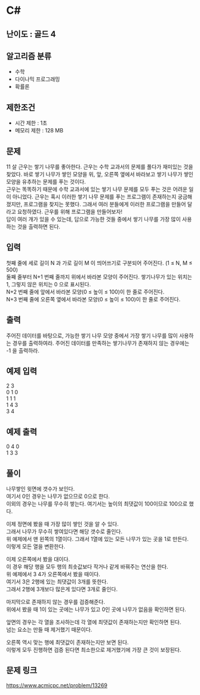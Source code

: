 # C#

## 난이도 : 골드 4

## 알고리즘 분류
  - 수학
  - 다이나믹 프로그래밍
  - 확률론

## 제한조건
  - 시간 제한 : 1초
  - 메모리 제한 : 128 MB

## 문제
11 살 근우는 쌓기 나무를 좋아한다. 근우는 수학 교과서의 문제를 풀다가 재미있는 것을 찾았다. 바로 쌓기 나무가 쌓인 모양을 위, 앞, 오른쪽 옆에서 바라보고 쌓기 나무가 쌓인 모양을 유추하는 문제를 푸는 것이다.<br/>
근우는 똑똑하기 때문에 수학 교과서에 있는 쌓기 나무 문제를 모두 푸는 것은 어려운 일이 아니었다. 근우는 혹시 이러한 쌓기 나무 문제를 푸는 프로그램이 존재하는지 궁금해졌지만, 프로그램을 찾지는 못했다. 그래서 여러 분들에게 이러한 프로그램을 만들어 달라고 요청하였다. 근우를 위해 프로그램을 만들어보자!<br/>
답이 여러 개가 있을 수 있는데, 답으로 가능한 것들 중에서 쌓기 나무를 가장 많이 사용하는 것을 출력하면 된다.<br/>


## 입력
첫째 줄에 세로 길이 N 과 가로 길이 M 이 띄어쓰기로 구분되어 주어진다. (1 ≤ N, M ≤ 500)<br/>
둘째 줄부터 N+1 번째 줄까지 위에서 바라본 모양이 주어진다. 쌓기나무가 있는 위치는 1, 그렇지 않은 위치는 0 으로 표시된다.<br/>
N+2 번째 줄에 앞에서 바라본 모양(0 ≤ 높이 ≤ 100)이 한 줄로 주어진다.<br/>
N+3 번째 줄에 오른쪽 옆에서 바라본 모양(0 ≤ 높이 ≤ 100)이 한 줄로 주어진다.<br/>


## 출력
주어진 데이터를 바탕으로, 가능한 쌓기 나무 모양 중에서 가장 쌓기 나무를 많이 사용하는 경우를 출력하여라. 주어진 데이터를 만족하는 쌓기나무가 존재하지 않는 경우에는 -1 을 출력하라.<br/>


## 예제 입력
2 3<br/>
0 1 0<br/>
1 1 1<br/>
1 4 3<br/>
3 4<br/>


## 예제 출력
0 4 0<br/>
1 3 3<br/>


## 풀이
나무쌓인 윗면에 갯수가 보인다.<br/>
여기서 0인 경우는 나무가 없으므로 0으로 한다.<br/>
이외의 경우는 나무를 무수히 쌓는다. 여기서는 높이의 최댓값이 100이므로 100으로 했다.<br/>


이제 정면에 봤을 때 가장 많이 쌓인 것을 알 수 있다.<br/>
그래서 나무가 무수히 쌓여있다면 해당 갯수로 줄인다.<br/>
위 예제에서 맨 왼쪽의 1열이다. 그래서 1열에 있는 모든 나무가 있는 곳을 1로 만든다.<br/>
이렇게 모든 열을 변환한다.<br/>


이제 오른쪽에서 봤을 대이다.<br/>
이 경우 해당 행을 모두 행의 최솟값보다 작거나 같게 바꿔주는 연산을 한다.<br/>
위 예제에서 3 4가 오른쪽에서 봤을 때이다.<br/>
여기서 3은 2행에 있는 최댓값이 3개를 뜻한다.<br/>
그래서 2행에 3개보다 많은게 있다면 3개로 줄인다.<br/>


마지막으로 존재하지 않는 경우를 검증해준다.<br/>
위에서 봤을 때 1이 있는 곳에는 나무가 있고 0인 곳에 나무가 없음을 확인하면 된다.<br/>


앞면의 경우는 각 열을 조사하는데 각 열에 최댓값이 존재하는지만 확인하면 된다.<br/>
넘는 요소는 만들 때 제거했기 때문이다.<br/>


오른쪽 역시 맞는 행에 최댓값이 존재하는지만 보면 된다.<br/>
이렇게 모두 진행하면 검증 된다면 최소한으로 제거했기에 가장 큰 것이 보장된다.<br/>


## 문제 링크
https://www.acmicpc.net/problem/13269